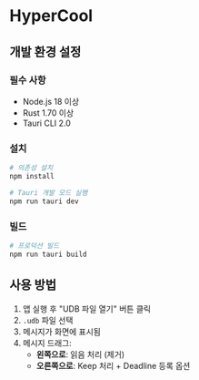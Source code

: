 # HyperCool

## 개발 환경 설정

### 필수 사항

- Node.js 18 이상
- Rust 1.70 이상
- Tauri CLI 2.0

### 설치

```bash
# 의존성 설치
npm install

# Tauri 개발 모드 실행
npm run tauri dev
```

### 빌드

```bash
# 프로덕션 빌드
npm run tauri build
```

## 사용 방법

1. 앱 실행 후 "UDB 파일 열기" 버튼 클릭
2. `.udb` 파일 선택
3. 메시지가  화면에 표시됨
4. 메시지 드래그:
   - **왼쪽으로**: 읽음 처리 (제거)
   - **오른쪽으로**: Keep 처리 + Deadline 등록 옵션



